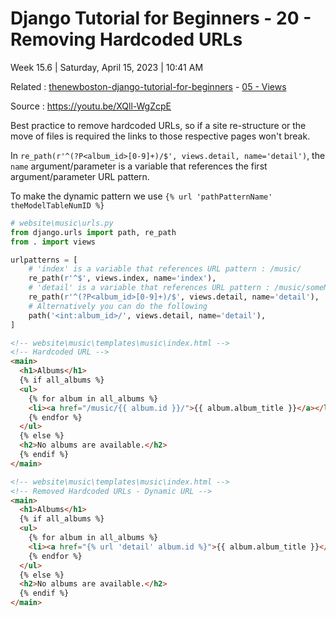 # Django Tutorial for Beginners - 20 - Removing Hardcoded URLs

Week 15.6 | Saturday, April 15, 2023 | 10:41 AM

Related : [thenewboston-django-tutorial-for-beginners](thenewboston-django-tutorial-for-beginners.md) - [05 - Views](05%20-%20Views.md)

Source : <https://youtu.be/XQll-WgZcpE>

Best practice to remove hardcoded URLs, so if a site re-structure or the move of files is required the links to those respective pages won't break.

In `re_path(r'^(?P<album_id>[0-9]+)/$', views.detail, name='detail')`, the `name` argument/parameter is a variable that references the first argument/parameter URL pattern.

To make the dynamic pattern we use `{% url 'pathPatternName' theModelTableNumID %}`

```python
# website\music\urls.py
from django.urls import path, re_path
from . import views

urlpatterns = [
    # 'index' is a variable that references URL pattern : /music/
    re_path(r'^$', views.index, name='index'),
    # 'detail' is a variable that references URL pattern : /music/someNumber/
    re_path(r'^(?P<album_id>[0-9]+)/$', views.detail, name='detail'),
    # Alternatively you can do the following
    path('<int:album_id>/', views.detail, name='detail'),
]
```

```html
<!-- website\music\templates\music\index.html -->
<!-- Hardcoded URL -->
<main>
  <h1>Albums</h1>
  {% if all_albums %}
  <ul>
    {% for album in all_albums %}
    <li><a href="/music/{{ album.id }}/">{{ album.album_title }}</a></li>
    {% endfor %}
  </ul>
  {% else %}
  <h2>No albums are available.</h2>
  {% endif %}
</main>
```

```html
<!-- website\music\templates\music\index.html -->
<!-- Removed Hardcoded URLs - Dynamic URL -->
<main>
  <h1>Albums</h1>
  {% if all_albums %}
  <ul>
    {% for album in all_albums %}
    <li><a href="{% url 'detail' album.id %}">{{ album.album_title }}</a></li>
    {% endfor %}
  </ul>
  {% else %}
  <h2>No albums are available.</h2>
  {% endif %}
</main>
```
